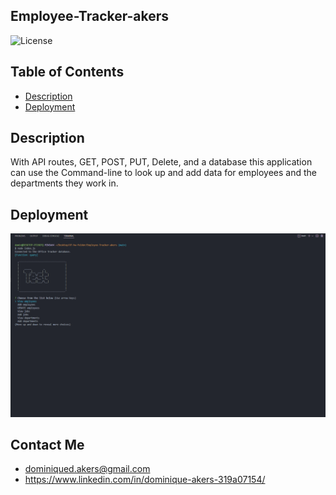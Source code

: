 ## Employee-Tracker-akers

![License](https://img.shields.io/badge/JavaScript-323330?style=for-the-badge&logo=javascript&logoColor=F7DF1E)

## Table of Contents

- [Description](#Description)
- [Deployment](#Deployment)

## Description

With API routes, GET, POST, PUT, Delete, and a database this application can use the Command-line to look up and add data for employees and the departments they work in.

## Deployment

![Mockup of Employee Tracker](./emptracker.gif)

## Contact Me

- dominiqued.akers@gmail.com
- https://www.linkedin.com/in/dominique-akers-319a07154/